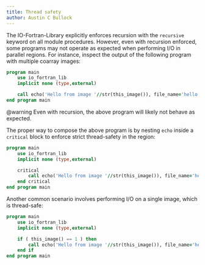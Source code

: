 ```yaml
---
title: Thread safety
author: Austin C Bullock
---
```


The IO-Fortran-Library explicitly enforces recursion with the `recursive` keyword on all module procedures. However, even with recursion enforced, some programs may not operate as expected when performing I/O in parallel regions. For instance, inspect the output of the following program with multiple coarray images:

```fortran
program main
    use io_fortran_lib
    implicit none (type,external)

    call echo('Hello from image '//str(this_image()), file_name='hello.txt')
end program main
```

@warning Even with recursion, the above program will likely not behave as expected.

The proper way to compose the above program is by nesting `echo` inside a `critical` block to enforce strict thread-safety in the region:

```fortran
program main
    use io_fortran_lib
    implicit none (type,external)

    critical
        call echo('Hello from image '//str(this_image()), file_name='hello.txt')
    end critical
end program main
```

Another common scenario involves performing I/O on a single image, which is thread-safe:

```fortran
program main
    use io_fortran_lib
    implicit none (type,external)

    if ( this_image() == 1 ) then
        call echo('Hello from image '//str(this_image()), file_name='hello.txt')
    end if
end program main
```
